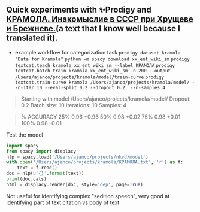 ## Quick experiments with :sparkles:Prodigy and [КРАМОЛА. Инакомыслие в СССР при Хрущеве и Брежневе.](http://www.e-reading.club/bookreader.php/1034359/KRAMOLA._Inakomyslie_v_SSSR_pri_Hruscheve_i_Brezhneve..html)(a text that I know well because I translated it).

* example workflow for categorization task 
`prodigy dataset kramola "Data for Kramola"`
`python -m spacy download xx_ent_wiki_sm`
`prodigy textcat.teach kramola xx_ent_wiki_sm --label КРАМОЛА`
`prodigy textcat.batch-train kramola xx_ent_wiki_sm -n 200 --output /Users/ajanco/projects/kramola/model/train-curve`
`prodigy textcat.train-curve kramola /Users/ajanco/projects/kramola/model/ --n-iter 10 --eval-split 0.2 --dropout 0.2  --n-samples 4`

> Starting with model /Users/ajanco/projects/kramola/model/
> Dropout: 0.2  Batch size: 10  Iterations: 10  Samples: 4

> %          ACCURACY
> 25%        0.96       +0.96
> 50%        0.98       +0.02
> 75%        0.98       +0.01
> 100%       0.98       -0.01


Test the model 
```python
import spacy
from spacy import displacy
nlp = spacy.load('/Users/ajanco/projects/nkvd/model')
with open('/Users/ajanco/projects/kramola/КРАМОЛА.txt', 'r') as f:
    text = f.read()
doc = nlp(u'{}'.format(text))
print(doc.cats)
html = displacy.render(doc, style='dep', page=True)
```

Not useful for identifying complex "sedition speech", very good at identifying part of text
citation vs body of text 
